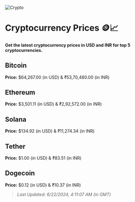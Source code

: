 
![Crypto](https://www.techguide.com.au/wp-content/uploads/2020/11/crypto3.jpeg)

# Cryptocurrency Prices 🪙📈

#### Get the latest cryptocurrency prices in USD and INR for top 5 cryptocurrencies.

## Bitcoin

**Price:** $64,267.00 (in USD) & ₹53,70,480.00 (in INR)

## Ethereum

**Price:** $3,501.11 (in USD) & ₹2,92,572.00 (in INR)

## Solana

**Price:** $134.92 (in USD) & ₹11,274.34 (in INR)

## Tether

**Price:** $1.00 (in USD) & ₹83.51 (in INR)

## Dogecoin

**Price:** $0.12 (in USD) & ₹10.37 (in INR)

> _Last Updated: 6/22/2024, 4:11:07 AM (in GMT)_
